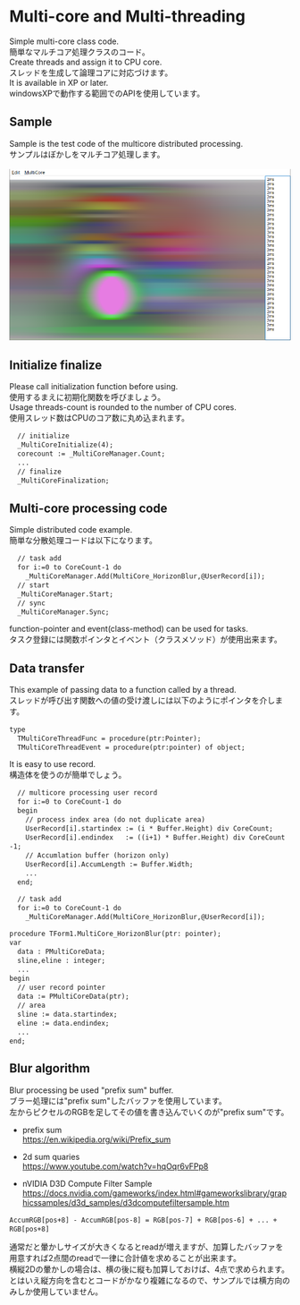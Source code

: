 
# Multi-core and Multi-threading

Simple multi-core class code.\
簡単なマルチコア処理クラスのコード。\
Create threads and assign it to CPU core.\
スレッドを生成して論理コアに対応づけます。\
It is available in XP or later.\
windowsXPで動作する範囲でのAPIを使用しています。

## Sample

Sample is the test code of the multicore distributed processing.\
サンプルはぼかしをマルチコア処理します。\
\
<img src="image01.png">

## Initialize finalize


Please call initialization function before using.\
使用するまえに初期化関数を呼びましょう。\
Usage threads-count is rounded to the number of CPU cores.\
使用スレッド数はCPUのコア数に丸め込まれます。
```delphi
  // initialize
  _MultiCoreInitialize(4);
  corecount := _MultiCoreManager.Count;
  ...
  // finalize
  _MultiCoreFinalization;
```

## Multi-core processing code


Simple distributed code example.\
簡単な分散処理コードは以下になります。
```delphi
  // task add
  for i:=0 to CoreCount-1 do
    _MultiCoreManager.Add(MultiCore_HorizonBlur,@UserRecord[i]);
  // start
  _MultiCoreManager.Start;
  // sync
  _MultiCoreManager.Sync;
```
function-pointer and event(class-method) can be used for tasks.\
タスク登録には関数ポインタとイベント（クラスメソッド）が使用出来ます。

## Data transfer

This example of passing data to a function called by a thread.\
スレッドが呼び出す関数への値の受け渡しには以下のようにポインタを介します。
```delphi
type
  TMultiCoreThreadFunc = procedure(ptr:Pointer);
  TMultiCoreThreadEvent = procedure(ptr:pointer) of object;
```
It is easy to use record.\
構造体を使うのが簡単でしょう。
```delphi
  // multicore processing user record
  for i:=0 to CoreCount-1 do
  begin
    // process index area (do not duplicate area)
    UserRecord[i].startindex := (i * Buffer.Height) div CoreCount;
    UserRecord[i].endindex   := ((i+1) * Buffer.Height) div CoreCount -1;
    // Accumlation buffer (horizon only)
    UserRecord[i].AccumLength := Buffer.Width;
    ...
  end;
```
```delphi
  // task add
  for i:=0 to CoreCount-1 do
    _MultiCoreManager.Add(MultiCore_HorizonBlur,@UserRecord[i]);
```
```delphi
procedure TForm1.MultiCore_HorizonBlur(ptr: pointer);
var
  data : PMultiCoreData;
  sline,eline : integer;
  ...
begin
  // user record pointer
  data := PMultiCoreData(ptr);
  // area
  sline := data.startindex;
  eline := data.endindex;
  ...
end;
```

## Blur algorithm

Blur processing be used "prefix sum" buffer.\
ブラー処理には"prefix sum"したバッファを使用しています。\
左からピクセルのRGBを足してその値を書き込んでいくのが"prefix sum"です。

* prefix sum\
https://en.wikipedia.org/wiki/Prefix_sum

* 2d sum quaries\
https://www.youtube.com/watch?v=hqOqr6vFPp8

* nVIDIA D3D Compute Filter Sample\
https://docs.nvidia.com/gameworks/index.html#gameworkslibrary/graphicssamples/d3d_samples/d3dcomputefiltersample.htm

```
AccumRGB[pos+8] - AccumRGB[pos-8] = RGB[pos-7] + RGB[pos-6] + ... + RGB[pos+8]
```

通常だと暈かしサイズが大きくなるとreadが増えますが、加算したバッファを用意すれば2点間のreadで一律に合計値を求めることが出来ます。\
横縦2Dの暈かしの場合は、横の後に縦も加算しておけば、4点で求められます。\
とはいえ縦方向を含むとコードがかなり複雑になるので、サンプルでは横方向のみしか使用していません。